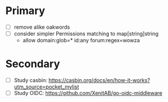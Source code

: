 # Primary

- [ ] remove alike oakwords
- [ ] consider simpler Permissions matching to map[string]string
  - allow domain:glob=\* id:any forum:regex=wowza

# Secondary

- [ ] Study casbin: https://casbin.org/docs/en/how-it-works?utm_source=pocket_mylist
- [ ] Study OIDC: https://github.com/XenitAB/go-oidc-middleware
